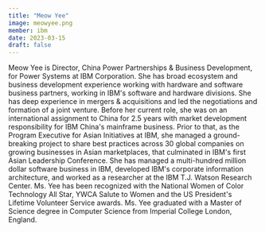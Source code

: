 ```yaml
---
title: "Meow Yee"
image: meowyee.png
member: ibm
date: 2023-03-15
draft: false
---
```


Meow Yee is Director, China Power Partnerships &amp; Business Development, for Power Systems
at IBM Corporation. She has broad ecosystem and business development experience working
with hardware and software business partners, working in IBM's software and hardware
divisions. She has deep experience in mergers & acquisitions and led the negotiations and
formation of a joint venture. Before her current role, she was on an international assignment to
China for 2.5 years with market development responsibility for IBM China's mainframe
business. Prior to that, as the Program Executive for Asian Initiatives at IBM, she managed a
ground-breaking project to share best practices across 30 global companies on growing
businesses in Asian marketplaces, that culminated in IBM's first Asian Leadership Conference.
She has managed a multi-hundred million dollar software business in IBM, developed IBM's
corporate information architecture, and worked as a researcher at the IBM T.J. Watson Research
Center.
Ms. Yee has been recognized with the National Women of Color Technology All Star, YWCA
Salute to Women and the US President's Lifetime Volunteer Service awards. Ms. Yee graduated
with a Master of Science degree in Computer Science from Imperial College London, England.
